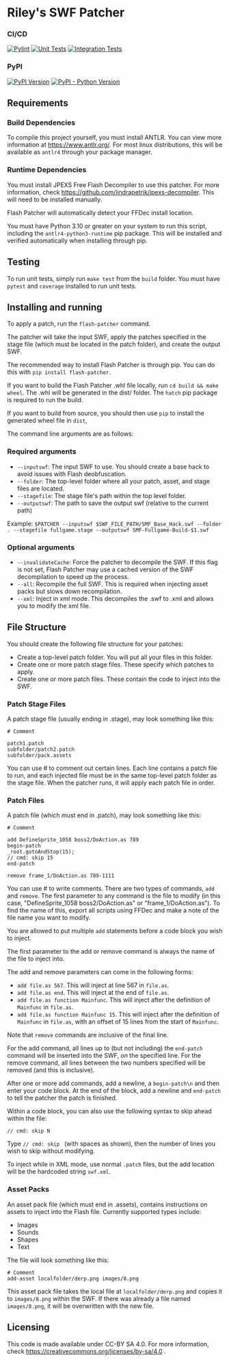 # Riley's SWF Patcher

### CI/CD
[![Pylint](https://github.com/rayyaw/flash-patcher/actions/workflows/pylint.yml/badge.svg)](https://github.com/rayyaw/flash-patcher/actions/workflows/pylint.yml)
[![Unit Tests](https://github.com/rayyaw/flash-patcher/actions/workflows/unittest.yml/badge.svg)](https://github.com/rayyaw/flash-patcher/actions/workflows/unittest.yml)
[![Integration Tests](https://github.com/rayyaw/flash-patcher/actions/workflows/integrationtest.yml/badge.svg)](https://github.com/rayyaw/flash-patcher/actions/workflows/integrationtest.yml)

### PyPI
[![PyPI Version](https://img.shields.io/pypi/v/flash-patcher.svg?logo=pypi&label=PyPI&logoColor=gold)](https://pypi.org/project/flash-patcher/)
[![PyPI - Python Version](https://img.shields.io/pypi/pyversions/flash-patcher.svg?logo=python&label=Python&logoColor=gold)](https://pypi.org/project/flash-patcher/)

## Requirements

### Build Dependencies

To compile this project yourself, you must install ANTLR. You can view more information at https://www.antlr.org/. For most linux distributions, this will be available as `antlr4` through your package manager.

### Runtime Dependencies

You must install JPEXS Free Flash Decompiler to use this patcher. For more information, check https://github.com/jindrapetrik/jpexs-decompiler. This will need to be installed manually.

Flash Patcher will automatically detect your FFDec install location.

You must have Python 3.10 or greater on your system to run this script, including the `antlr4-python3-runtime` pip package. This will be installed and verified automatically when installing through pip.

## Testing

To run unit tests, simply run `make test` from the `build` folder. You must have `pytest` and `coverage` installed to run unit tests.

## Installing and running

To apply a patch, run the `flash-patcher` command.

The patcher will take the input SWF, apply the patches specified in the stage file (which must be located in the patch folder), and create the output SWF.

The recommended way to install Flash Patcher is through pip. You can do this with `pip install flash-patcher`.

If you want to build the Flash Patcher .whl file locally, run `cd build && make wheel`. The .whl will be generated in the dist/ folder. The `hatch` pip package is required to run the build.

If you want to build from source, you should then use `pip` to install the generated wheel file in `dist`,

The command line arguments are as follows:

### Required arguments
- `--inputswf`: The input SWF to use. You should create a base hack to avoid issues with Flash deobfuscation.
- `--folder`: The top-level folder where all your patch, asset, and stage files are located.
- `--stagefile`: The stage file's path within the top level folder.
- `--outputswf`: The path to save the output swf (relative to the current path)

Example: `$PATCHER --inputswf $SWF_FILE_PATH/SMF_Base_Hack.swf --folder . --stagefile fullgame.stage --outputswf SMF-Fullgame-Build-$1.swf`

### Optional arguments
- `--invalidateCache`: Force the patcher to decompile the SWF. If this flag is not set, Flash Patcher may use a cached version of the SWF decompilation to speed up the process.
- `--all`: Recompile the full SWF. This is required when injecting asset packs but slows down recompilation.
- `--xml`: Inject in xml mode. This decompiles the .swf to .xml and allows you to modify the xml file.

## File Structure

You should create the following file structure for your patches:

- Create a top-level patch folder. You will put all your files in this folder.
- Create one or more patch stage files. These specify which patches to apply.
- Create one or more patch files. These contain the code to inject into the SWF.

### Patch Stage Files

A patch stage file (usually ending in .stage), may look something like this:

```
# Comment

patch1.patch
subfolder/patch2.patch
subfolder/pack.assets
```

You can use \# to comment out certain lines. Each line contains a patch file to run, and each injected file must be in the same top-level patch folder as the stage file. When the patcher runs, it will apply each patch file in order.

### Patch Files

A patch file (which must end in .patch), may look something like this:

```
# Comment

add DefineSprite_1058 boss2/DoAction.as 789
begin-patch
_root.gotoAndStop(15);
// cmd: skip 15
end-patch

remove frame_1/DoAction.as 789-1111
```

You can use \# to write comments. There are two types of commands, `add` and `remove`. The first parameter to any command is the file to modify (in this case, "DefineSprite_1058 boss2/DoAction.as" or "frame_1/DoAction.as"). To find the name of this, export all scripts using FFDec and make a note of the file name you want to modify.

You are allowed to put multiple `add` statements before a code block you wish to inject.

The first parameter to the add or remove command is always the name of the file to inject into.

The add and remove parameters can come in the following forms:
- `add file.as 567`. This will inject at line 567 in `file.as`.
- `add file.as end`. This will inject at the end of `file.as`.
- `add file.as function Mainfunc`. This will inject after the definition of `Mainfunc` in `file.as`.
- `add file.as function Mainfunc 15`. This will inject after the definition of `Mainfunc` in `file.as`, with an offset of 15 lines from the start of `Mainfunc`.

Note that `remove` commands are inclusive of the final line.

For the add command, all lines up to (but not including) the `end-patch` command will be inserted into the SWF, *on* the specified line. For the remove command, all lines between the two numbers specified will be removed (and this is inclusive).

After one or more add commands, add a newline, a `begin-patch\n` and then enter your code block. At the end of the block, add a newline and `end-patch` to tell the patcher the patch is finished.

Within a code block, you can also use the following syntax to skip ahead within the file:
```
// cmd: skip N
```

Type `// cmd: skip ` (with spaces as shown), then the number of lines you wish to skip without modifying.

To inject while in XML mode, use normal `.patch` files, but the add location will be the hardcoded string `swf.xml`.

### Asset Packs

An asset pack file (which must end in .assets), contains instructions on assets to inject into the Flash file. Currently supported types include:

- Images
- Sounds
- Shapes
- Text

The file will look something like this:

```
# Comment
add-asset localfolder/derp.png images/8.png
```

This asset pack file takes the local file at `localfolder/derp.png` and copies it to `images/8.png` within the SWF. If there was already a file named `images/8.png`, it will be overwritten with the new file.

## Licensing

This code is made available under CC-BY SA 4.0. For more information, check https://creativecommons.org/licenses/by-sa/4.0 .

